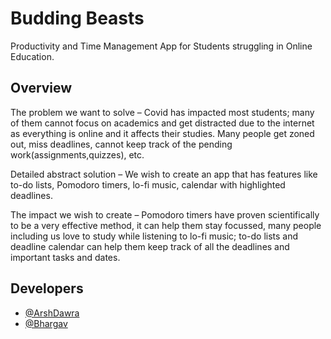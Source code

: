 
# Budding Beasts

Productivity and Time Management App for Students struggling in Online Education.


## Overview
The problem we want to solve – Covid has impacted most students; many of them cannot focus on academics and get distracted due to the internet as everything is online and it affects their studies. Many people get zoned out, miss deadlines, cannot keep track of the pending work(assignments,quizzes), etc.

Detailed abstract solution – We wish to create an app that has features like to-do lists, Pomodoro timers, lo-fi music, calendar with highlighted deadlines.

The impact we wish to create – Pomodoro timers have proven scientifically to be a very effective method, it can help them stay focussed, many people including us love to study while listening to lo-fi music; to-do lists and deadline calendar can help them keep track of all the deadlines and important tasks and dates.


## Developers

- [@ArshDawra](https://github.com/ArshDawra)
- [@Bhargav](https://github.com/Bhargav-IITR)


